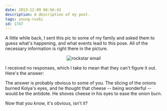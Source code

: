 ```yaml
---
date: 2013-12-09 06:56:43
description: A description of my post.
tags: young-ruski
id: 1747
---
```

A little while back, I sent this pic to some of my family and asked them to guess what's happening, and what events lead to this pose.  All of the necessary information is right there in the picture.  

<p style="margin-left: auto; margin-right: auto; text-align: center;"><img alt="rockstar email" src="/img/kolyacheeseeye.jpg"/></p>

I received no responses, which I take to mean that they can't figure it out.  Here's the answer: 

The answer is probably obvious to some of you.  The slicing of the onions burned Kolya's eyes, and he thought that cheese -- being wonderful -- would be the antidote.  He shoves cheese in his eyes to ease the onion burn.

Now that you know, it's obvious, isn't it?